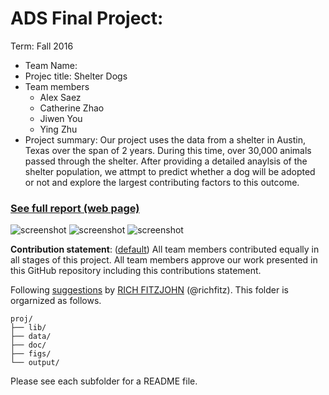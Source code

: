 # ADS Final Project: 

Term: Fall 2016

+ Team Name:
+ Projec title: Shelter Dogs 
+ Team members
	+ Alex Saez
	+ Catherine Zhao
	+ Jiwen You
	+ Ying Zhu
+ Project summary: Our project uses the data from a shelter in Austin, Texas over the span of 2 years. During this time, over 30,000 animals passed through the shelter. After providing a detailed anaylsis of the shelter population, we attmpt to predict whether a dog will be adopted or not and explore the largest contributing factors to this outcome. 

### [See full report (web page)](http://www.columbia.edu/~as3171/final_report_proj5.html)

![screenshot](https://raw.githubusercontent.com/TZstatsADS/Fall2016-proj5-proj5-grp10/master/fig/screenshot1.PNG)
![screenshot](https://raw.githubusercontent.com/TZstatsADS/Fall2016-proj5-proj5-grp10/master/fig/screenshot2.PNG)
![screenshot](https://raw.githubusercontent.com/TZstatsADS/Fall2016-proj5-proj5-grp10/master/fig/screenshot3.PNG)


	
	
**Contribution statement**: ([default](doc/a_note_on_contributions.md)) All team members contributed equally in all stages of this project. All team members approve our work presented in this GitHub repository including this contributions statement. 


Following [suggestions](http://nicercode.github.io/blog/2013-04-05-projects/) by [RICH FITZJOHN](http://nicercode.github.io/about/#Team) (@richfitz). This folder is orgarnized as follows.

```
proj/
├── lib/
├── data/
├── doc/
├── figs/
└── output/
```

Please see each subfolder for a README file.
